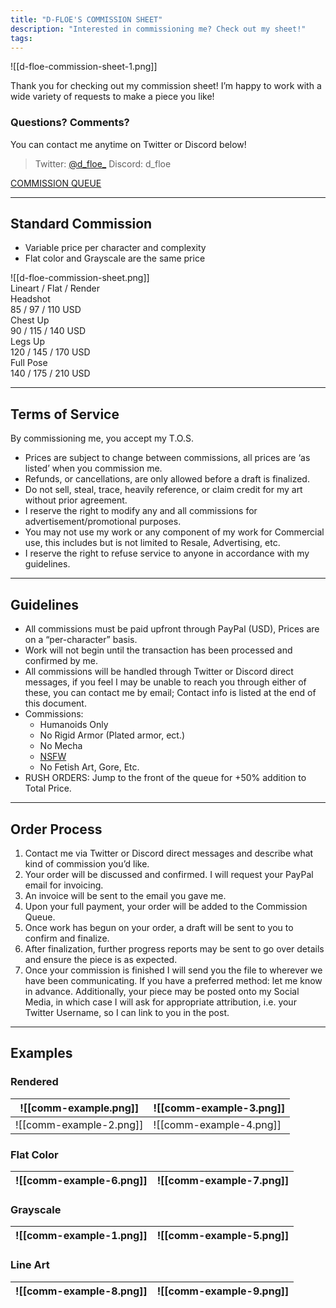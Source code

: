 ```yaml
---
title: "D-FLOE'S COMMISSION SHEET"
description: "Interested in commissioning me? Check out my sheet!"
tags:
---
```


![[d-floe-commission-sheet-1.png]]

Thank you for checking out my commission sheet! I’m happy to work with a wide variety of requests to make a piece you like!

### Questions? Comments? 

You can contact me anytime on Twitter or Discord below!

> Twitter: [@d_floe\_](https://twitter.com/d_floe_)
> Discord: d_floe

[COMMISSION QUEUE](https://trello.com/b/2gT3qDED/commission-sheet)

---

## Standard Commission

- Variable price per character and complexity
- Flat color and Grayscale are the same price

<div class="Comm">
  <div class="Image">![[d-floe-commission-sheet.png]]</div>
  <div class="Top">Lineart / Flat / Render</div>
  <div class="Headshot">Headshot<br>85 / 97  / 110 USD</div>
  <div class="Chest-up">Chest Up<br>90 / 115  / 140 USD</div>
  <div class="Legs-up">Legs Up<br>120 / 145  / 170 USD</div>
  <div class="Full-Pose">Full Pose<br>140 / 175  / 210 USD</div>
</div>

---

## Terms of Service

By commissioning me, you accept my T.O.S.

- Prices are subject to change between commissions, all prices are ‘as listed’ when you commission me.
- Refunds, or cancellations, are only allowed before a draft is finalized.
- Do not sell, steal, trace, heavily reference, or claim credit for my art without prior agreement.
- I reserve the right to modify any and all commissions for advertisement/promotional purposes.
- You may not use my work or any component of my work for Commercial use, this includes but is not limited to Resale, Advertising, etc.
- I reserve the right to refuse service to anyone in accordance with my guidelines.

---

## Guidelines

- All commissions must be paid upfront through PayPal (USD), Prices are on a “per-character” basis.
- Work will not begin until the transaction has been processed and confirmed by me.
- All commissions will be handled through Twitter or Discord direct messages, if you feel I may be unable to reach you through either of these, you can contact me by email; Contact info is listed at the end of this document.
- Commissions:
    - Humanoids Only
    - No Rigid Armor (Plated armor, ect.)
    - No Mecha
    - [NSFW](https://nsfw.d-floe.com/)
    - No Fetish Art, Gore, Etc.
- RUSH ORDERS: Jump to the front of the queue for +50% addition to Total Price.

---

## Order Process

1. Contact me via Twitter or Discord direct messages and describe what kind of commission you’d like.
2. Your order will be discussed and confirmed. I will request your PayPal email for invoicing.
3. An invoice will be sent to the email you gave me.
4. Upon your full payment, your order will be added to the Commission Queue.
5. Once work has begun on your order, a draft will be sent to you to confirm and finalize.
6. After finalization, further progress reports may be sent to go over details and ensure the piece is as expected.
7. Once your commission is finished I will send you the file to wherever we have been communicating. If you have a preferred method: let me know in advance. Additionally, your piece may be posted onto my Social Media, in which case I will ask for appropriate attribution, i.e. your Twitter Username, so I can link to you in the post.

---

## Examples

### Rendered

| ![[comm-example.png]]   | ![[comm-example-3.png]] |
| ----------------------- | ----------------------- |
| ![[comm-example-2.png]] | ![[comm-example-4.png]] |

### Flat Color

| ![[comm-example-6.png]] | ![[comm-example-7.png]] |
| ----------------------- | ----------------------- |

### Grayscale

| ![[comm-example-1.png]] | ![[comm-example-5.png]] |
| ----------------------- | ----------------------- |

### Line Art

| ![[comm-example-8.png]] | ![[comm-example-9.png]] |
| ----------------------- | ----------------------- |
